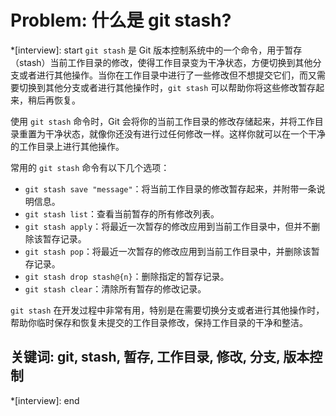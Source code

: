 # Problem: 什么是 git stash?

*[interview]: start
`git stash` 是 Git 版本控制系统中的一个命令，用于暂存（stash）当前工作目录的修改，使得工作目录变为干净状态，方便切换到其他分支或者进行其他操作。当你在工作目录中进行了一些修改但不想提交它们，而又需要切换到其他分支或者进行其他操作时，`git stash` 可以帮助你将这些修改暂存起来，稍后再恢复。

使用 `git stash` 命令时，Git 会将你的当前工作目录的修改存储起来，并将工作目录重置为干净状态，就像你还没有进行过任何修改一样。这样你就可以在一个干净的工作目录上进行其他操作。

常用的 `git stash` 命令有以下几个选项：

- `git stash save "message"`：将当前工作目录的修改暂存起来，并附带一条说明信息。
- `git stash list`：查看当前暂存的所有修改列表。
- `git stash apply`：将最近一次暂存的修改应用到当前工作目录中，但并不删除该暂存记录。
- `git stash pop`：将最近一次暂存的修改应用到当前工作目录中，并删除该暂存记录。
- `git stash drop stash@{n}`：删除指定的暂存记录。
- `git stash clear`：清除所有暂存的修改记录。

`git stash` 在开发过程中非常有用，特别是在需要切换分支或者进行其他操作时，帮助你临时保存和恢复未提交的工作目录修改，保持工作目录的干净和整洁。

## 关键词: git, stash, 暂存, 工作目录, 修改, 分支, 版本控制
*[interview]: end
